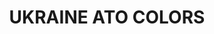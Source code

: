 ---
title: "UKRAINE ATO COLORS"
price: "TBA"
desc: "Opis nije dostupan"
img_path: "/assets/img/A.MIG-7125.jpg"
brand: AMMO
available: true
cat: "acrylics"
subcat: "ACRYLIC PAINT SETS"
subsubcat: "SS"
---